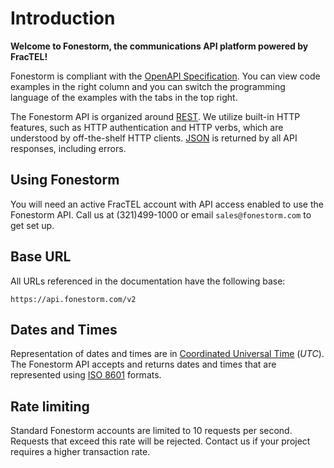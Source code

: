 # Introduction

**Welcome to Fonestorm, the communications API platform powered by FracTEL!**

Fonestorm is compliant with the [OpenAPI Specification](https://www.openapis.org/). You can view code examples in the right column and you can switch the programming language of the examples with the tabs in the top right.

The Fonestorm API is organized around [REST](http://en.wikipedia.org/wiki/Representational_State_Transfer). We utilize built-in HTTP features, such as HTTP authentication and HTTP verbs, which are understood by off-the-shelf HTTP clients. [JSON](http://www.json.org/) is returned by all API responses, including errors.

## Using Fonestorm

You will need an active FracTEL account with API access enabled to use the Fonestorm API. Call us at (321)499-1000 or email `sales@fonestorm.com` to get set up.

## Base URL

All URLs referenced in the documentation have the following base:

`https://api.fonestorm.com/v2`

## Dates and Times

Representation of dates and times are in [Coordinated Universal Time](https://en.wikipedia.org/wiki/Coordinated_Universal_Time) (_UTC_). The Fonestorm API accepts and returns dates and times that are represented using [ISO 8601]() formats.

## Rate limiting

Standard Fonestorm accounts are limited to 10 requests per second. Requests that exceed this rate will be rejected. Contact us if your project requires a higher transaction rate.
